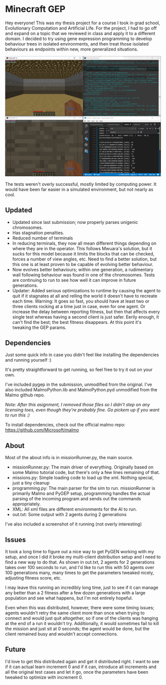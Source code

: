 # Minecraft GEP

Hey everyone! This was my thesis project for a course I took in grad school, Evolutionary Computation and Artificial Life.
For the project, I had to go off and expand on a topic that we reviewed in class and apply it to a different domain. 
I decided to try using gene expression programming to develop behaviour trees in isolated environments, and then 
treat those isolated behaviours as endpoints within new, more generalized situations.

![Example Runtime of Minecraft GEP](https://raw.githubusercontent.com/chillen/Minecraft-Gene-Expression-Programming-AI/master/Running.PNG)

The tests weren't overly successful, mostly limited by computing power. It would have been far easier in a simulated environment, but not nearly as cool.

## Updated

* Updated since last submission; now properly parses unigenic chromosomes.
* Has stagnation penalties.
* Reduced number of terminals
* In reducing terminals, they now all mean different things depending on where they are in
  the operator. This follows Mwuara's solution, but it sucks for this model because it limits
  the blocks that can be checked, forces a number of view angles, etc. Need to find a better
  solution, but this one is at least proven to be capable of evolving better behaviour.
* Now evolves better behaviours; within one generation, a rudimentary wall following
  behaviour was found in one of the chromosomes. Tests are continuing to run to see
  how well it can improve in future generations.
* Updater: Added serious optimizations to runtime by causing the agent to quit if it stagnates 
  at all and relling the world it doesn't have to recreate each time. Warning: It goes so fast, you should
  have at least two or three clients rocking at a time just in case, even for one agent. Or increase the
  delay between reporting fitness, but then that affects every single test whereas having a second client 
  is just safer. Eerily enough, it can't find the best; the best fitness disappears. At this point
  it's tweaking the GEP params.

## Dependencies

Just some quick info in case you didn't feel like installing the dependencies and running yourself :)

It's pretty straightforward to get running, so feel free to try it out on your own.

I've included pygep in the submission, unmodified from the original. I've also included MalmoPython.lib and MalmoPython.pyd
unmodified from the Malmo github repo. 

*Note: After this asignment, I removed those files so I didn't step on any licensing toes, even though they're probably fine. Go pickem up if you want to run this :)*

To install dependencies, check out the official malmo repo: https://github.com/Microsoft/malmo

## About

Most of the about info is in missionRunner.py, the main source.

* missionRunner.py: The main driver of everything. Originally based on some 
  Malmo tutorial code, but there's only a few lines remaining of that.
* missions.py: Simple loading code to load up the xml. Nothing special, just a 
  tiny cleanup
* programming.py: The main parser for the sim to run. missionRunner is primarily Malmo
  and PyGEP setup, programming handles the actual parsing of the incoming program and sends
  out the commands appropriately.
* XML: All xml files are different environments for the AI to run.
* out.txt: Some output with 2 agents during 2 generations

I've also included a screenshot of it running (not overly interesting)

## Issues

It took a long time to figure out a nice way to get PyGEN working with my setup, and once I did it 
broke my multi-client distribution setup and I need to find a new way to do that. As shown in out.txt, 
2 agents for 2 generations takes over 100 seconds to run, and I'd like to run this with 50 agents over 100
generations many, many times to get the parameters tweaked nicely, adjusting fitness score, etc. 

I may leave this running an incredibly long time, just to see if it can manage any better than a 2 fitness after 
a few dozen generations with a large population and see what happens, but I'm not entirely hopeful. 

Even when this was distributed, however, there were some timing issues; agents wouldn't retry the same client 
more than once when trying to connect and would just quit altogether, so if one of the clients was hanging at
the end of a run it wouldn't try. Additionally, it would sometimes fail to kill the mission and just sit at
0 seconds; the agent would be done, but the client remained busy and wouldn't accept connections. 

## Future

I'd love to get this distributed again and get it distributed right. I want to see if it can actual learn increment 0
and if it can, introduce all increments and all the original test cases and let it go, once the parameters have been tweaked to
optimize with increment 0.
